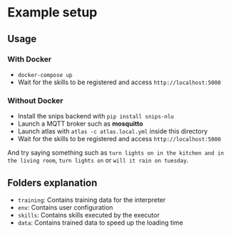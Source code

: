 Example setup
===

## Usage

### With Docker

- `docker-compose up`
- Wait for the skills to be registered and access `http://localhost:5000`

### Without Docker

- Install the snips backend with `pip install snips-nlu`
- Launch a MQTT broker such as **mosquitto**
- Launch atlas with `atlas -c atlas.local.yml` inside this directory
- Wait for the skills to be registered and access `http://localhost:5000`

And try saying something such as `turn lights on in the kitchen and in the living room`, `turn lights on` or `will it rain on tuesday`.

## Folders explanation

- `training`: Contains training data for the interpreter
- `env`: Contains user configuration
- `skills`: Contains skills executed by the executor
- `data`: Contains trained data to speed up the loading time
